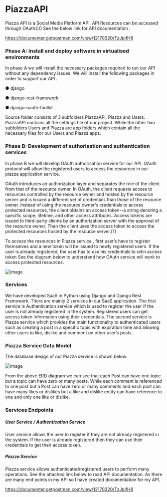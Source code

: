 # PiazzaAPI
Piazza API is a Social Media Platform API. 
API Resources can be accessed through OAuth2.0 
See the below  link for API  documentation . 

https://documenter.getpostman.com/view/12170320/TzJpifH8


### Phase A: Install and deploy software in virtualised environments
In phase A we will install the necessary packages required to run our API without any
dependency issues. We will install the following packages in order to support our API .

● django

● django-rest-framework

● django-oauth-toolkit



Source folder consists of 3 subfolders PiazzaAPI, Piazza and Users. PiazzaAPI contains all
the settings file of our project. While the other two subfolders Users and Piazza are app
folders which contain all the necessary files for our Users and Piazza apps.

### Phase B: Development of authorisation and authentication services

In phase B we will develop OAuth authorisation service for our API. OAuth protocol will allow
the registered users to access the resources in our piazza application service.

OAuth introduces an authorization layer and separates the role of the client from that of the
resource owner. In OAuth, the client requests access to resources controlled by the resource
owner and hosted by the resource server and is issued a different set of credentials than
those of the resource owner. Instead of using the resource owner's credentials to access
protected resources, the client obtains an access token--a string denoting a specific scope,
lifetime, and other access attributes. Access tokens are issued to third-party clients by an
authorization server with the approval of the resource owner. Then the client uses the
access token to access the protected resources hosted by the resource server.[1]

To access the resources in Piazza service , first user’s have to register themselves and a
new token will be issued to newly registered users. If the user is already registered, the user
has to use his credentials to retin access token.See the diagram below to understand how
OAuth service will work to access protected resources.

![image](https://user-images.githubusercontent.com/19213074/128780863-f707e567-00a7-4c0d-9cab-fe901ff180ea.png)


### Services

We have developed SaaS in Python using Django and Django Rest Framework. There are
mainly 2 services in our SaaS application. The first service is Authentication service which
is used to register the user if the user is not already registered in the system. Registered
users can get access token information using their credentials. The second service is Piazza
service which provides the main functionality to authenticated users such as creating a post
in a specific topic with expiration time and allowing other users to like, dislike and comment
on other user’s posts.

### Piazza Service Data Model

The database design of our Piazza service is shown below.

![image](https://user-images.githubusercontent.com/19213074/128780994-a60f22ff-c7e8-475b-9614-a745f19708c7.png)

From the above ERD diagram we can see that each Post can have one topic but a topic
can have zero or many posts. While each comment is referenced to one post but a Post can
have zero or many comments and each post can have many likes or dislikes but a like and
dislike entity can have reference to one and only one like or dislike.

### Services Endpoints

##### User Service / Authentication Service

User service allows the user to register if they are not already registered in the system. If the
user is already registered then they can use their credentials to get their access token.

##### Piazza Service
Piazza service allows authenticated/registered users to perform many operations. See the
attached link below to read API documentation. As there are many end points in my API so
I have created documentation for my API.

https://documenter.getpostman.com/view/12170320/TzJpifH8






